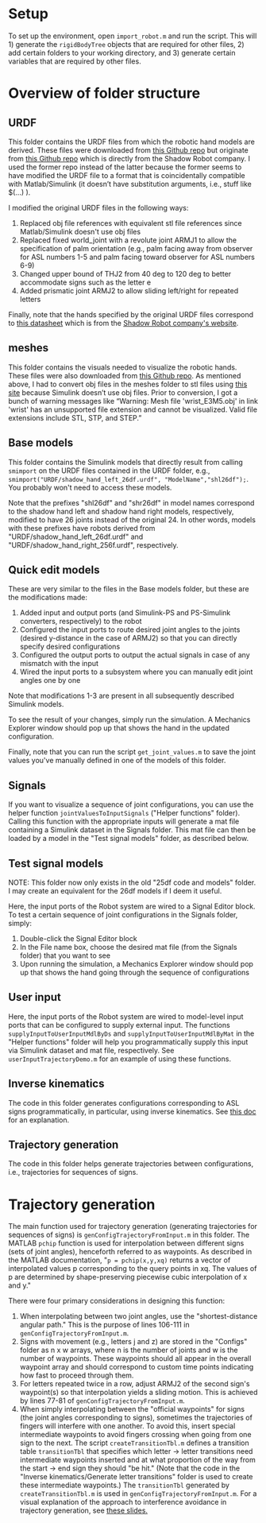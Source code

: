 # Setup
To set up the environment, open `import_robot.m` and run the script. This will 1) generate the `rigidBodyTree` objects that are required for other files, 2) add certain folders to your working directory, and 3) generate certain variables that are required by other files.

# Overview of folder structure

## URDF

This folder contains the URDF files from which the robotic hand models are derived. These files were downloaded from [this Github repo](https://github.com/dexsuite/dex-urdf/blob/main/robots/hands/shadow_hand) but originate from [this Github repo](https://github.com/shadow-robot/sr_common/tree/noetic-devel) which is directly from the Shadow Robot company. I used the former repo instead of the latter because the former seems to have modified the URDF file to a format that is coincidentally compatible with Matlab/Simulink (it doesn’t have substitution arguments, i.e., stuff like $(...) ).

I modified the original URDF files in the following ways:
1. Replaced obj file references with equivalent stl file references since Matlab/Simulink doesn't use obj files
2. Replaced fixed world_joint with a revolute joint ARMJ1 to allow the specification of palm orientation (e.g., palm facing away from observer for ASL numbers 1-5 and  palm facing toward observer for ASL numbers 6-9)
3. Changed upper bound of THJ2 from 40 deg to 120 deg to better accommodate signs such as the letter e
4. Added prismatic joint ARMJ2 to allow sliding left/right for repeated letters

Finally, note that the hands specified by the original URDF files correspond to [this datasheet](https://www.shadowrobot.com/wp-content/uploads/2022/03/shadow_dexterous_hand_e_technical_specification.pdf) which is from the [Shadow Robot company's website](https://shadow-robot-company-dexterous-hand.readthedocs-hosted.com/en/latest/index.html). 

## meshes

This folder contains the visuals needed to visualize the robotic hands. These files were also downloaded from [this Github repo](https://github.com/dexsuite/dex-urdf/blob/main/robots/hands/shadow_hand). As mentioned above, I had to convert obj files in the meshes folder to stl files using [this site](https://www.makexyz.com/convert/obj-to-stl) because Simulink doesn’t use obj files. Prior to conversion, I got a bunch of warning messages like “Warning: Mesh file 'wrist_E3M5.obj' in link 'wrist' has an unsupported file extension and cannot be visualized. Valid file extensions include STL, STP, and STEP.”

## Base models

This folder contains the Simulink models that directly result from calling `smimport` on the URDF files contained in the URDF folder, e.g., `smimport("URDF/shadow_hand_left_26df.urdf", "ModelName","shl26df");`. You probably won't need to access these models.

Note that the prefixes "shl26df" and "shr26df" in model names correspond to the shadow hand left and shadow hand right models, respectively, modified to have 26 joints instead of the original 24. In other words, models with these prefixes have robots derived from "URDF/shadow_hand_left_26df.urdf" and "URDF/shadow_hand_right_256f.urdf", respectively.

## Quick edit models

These are very similar to the files in the Base models folder, but these are the modifications made:
1. Added input and output ports (and Simulink-PS and PS-Simulink converters, respectively) to the robot
2. Configured the input ports to route desired joint angles to the joints (desired y-distance in the case of ARMJ2) so that you can directly specify desired configurations 
3. Configured the output ports to output the actual signals in case of any mismatch with the input
4. Wired the input ports to a subsystem where you can manually edit joint angles one by one

Note that modifications 1-3 are present in all subsequently described Simulink models.

To see the result of your changes, simply run the simulation. A Mechanics Explorer window should pop up that shows the hand in the updated configuration.

Finally, note that you can run the script `get_joint_values.m` to save the joint values you've manually defined in one of the models of this folder.

## Signals

If you want to visualize a sequence of joint configurations, you can use the helper function `jointValuesToInputSignals` ("Helper functions" folder). Calling this function with the appropriate inputs will generate a mat file containing a Simulink dataset in the Signals folder. This mat file can then be loaded by a model in the "Test signal models" folder, as described below.  

## Test signal models

NOTE: This folder now only exists in the old "25df code and models" folder. I may create an equivalent for the 26df models if I deem it useful.

Here, the input ports of the Robot system are wired to a Signal Editor block. To test a certain sequence of joint configurations in the Signals folder, simply:
1. Double-click the Signal Editor block
2. In the File name box, choose the desired mat file (from the Signals folder) that you want to see
3. Upon running the simulation, a Mechanics Explorer window should pop up that shows the hand going through the sequence of configurations

## User input 

Here, the input ports of the Robot system are wired to model-level input ports that can be configured to supply external input. The functions `supplyInputToUserInputMdlByDs` and `supplyInputToUserInputMdlByMat` in the "Helper functions" folder will help you programmatically supply this input via Simulink dataset and mat file, respectively. See `userInputTrajectoryDemo.m` for an example of using these functions.

## Inverse kinematics

The code in this folder generates configurations corresponding to ASL signs programmatically, in particular, using inverse kinematics. See [this doc](https://docs.google.com/document/d/1UxFYyjYZJJsubn2o0A_L4ytDzZd5ZUhHJyOhD95Q6RQ/edit?usp=sharing) for an explanation.

## Trajectory generation

The code in this folder helps generate trajectories between configurations, i.e., trajectories for sequences of signs.

# Trajectory generation

The main function used for trajectory generation (generating trajectories for sequences of signs) is `genConfigTrajectoryFromInput.m` in this folder. The MATLAB `pchip` function is used for interpolation between different signs (sets of joint angles), henceforth referred to as waypoints. As described in the MATLAB documentation, "`p = pchip(x,y,xq)` returns a vector of interpolated values p corresponding to the query points in xq. The values of p are determined by shape-preserving piecewise cubic interpolation of x and y." 

There were four primary considerations in designing this function:
1. When interpolating between two joint angles, use the "shortest-distance angular path." This is the purpose of lines 106-111 in `genConfigTrajectoryFromInput.m`.
2. Signs with movement (e.g., letters j and z) are stored in the "Configs" folder as n x w arrays, where n is the number of joints and w is the number of waypoints. These waypoints should all appear in the overall waypoint array and should correspond to custom time points indicating how fast to proceed through them.  
3. For letters repeated twice in a row, adjust ARMJ2 of the second sign's waypoint(s) so that interpolation yields a sliding motion. This is achieved by lines 77-81 of `genConfigTrajectoryFromInput.m`.
4. When simply interpolating between the "official waypoints" for signs (the joint angles corresponding to signs), sometimes the trajectories of fingers will interfere with one another. To avoid this, insert special intermediate waypoints to avoid fingers crossing when going from one sign to the next. The script `createTransitionTbl.m` defines a transition table `transitionTbl` that specifies which letter -> letter transitions need intermediate waypoints inserted and at what proportion of the way from the start -> end sign they should "be hit." (Note that the code in the "Inverse kinematics/Generate letter transitions" folder is used  to create these intermediate waypoints.) The `transitionTbl` generated by `createTransitionTbl.m` is used in `genConfigTrajectoryFromInput.m`. For a visual explanation of the approach to interference avoidance in trajectory generation, see [these slides.](https://docs.google.com/presentation/d/1qhWpDE0XMEH9NNLhkwlcIzZ_LFKR7924oTQJtnU-RWQ/edit?usp=sharing)  
